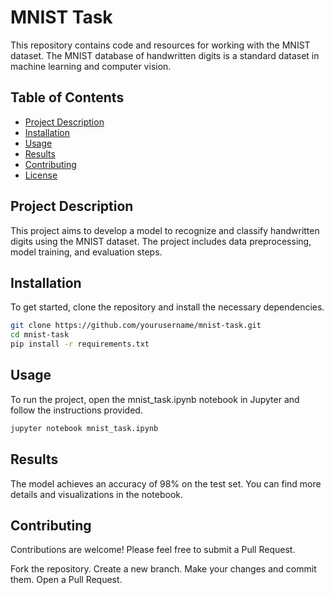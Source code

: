 # MNIST Task

This repository contains code and resources for working with the MNIST dataset. The MNIST database of handwritten digits is a standard dataset in machine learning and computer vision.

## Table of Contents
- [Project Description](#project-description)
- [Installation](#installation)
- [Usage](#usage)
- [Results](#results)
- [Contributing](#contributing)
- [License](#license)

## Project Description

This project aims to develop a model to recognize and classify handwritten digits using the MNIST dataset. The project includes data preprocessing, model training, and evaluation steps.

## Installation

To get started, clone the repository and install the necessary dependencies.

```bash
git clone https://github.com/yourusername/mnist-task.git
cd mnist-task
pip install -r requirements.txt
```

## Usage

To run the project, open the mnist_task.ipynb notebook in Jupyter and follow the instructions provided.

```bash
jupyter notebook mnist_task.ipynb
```

## Results

The model achieves an accuracy of 98% on the test set. You can find more details and visualizations in the notebook.

## Contributing

Contributions are welcome! Please feel free to submit a Pull Request.

Fork the repository.
Create a new branch.
Make your changes and commit them.
Open a Pull Request.

